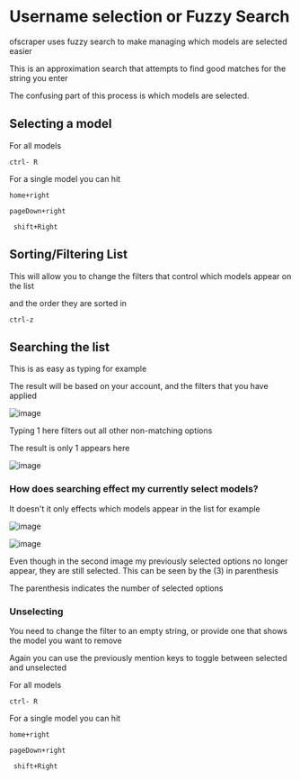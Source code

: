 # Username selection or Fuzzy Search



ofscraper uses fuzzy search to make managing which models are selected easier

This is an approximation search that attempts to find good matches for the string you enter

The confusing part of this process is which models are selected.

## Selecting a model

For all models

```
ctrl- R
```

For a single model you can hit

```
home+right
```

```
pageDown+right
```

```
 shift+Right
```

## Sorting/Filtering List

This will allow you to change the filters that control which models appear on the list

and the order they are sorted in

```
ctrl-z 
```

## Searching the list

This is as easy as typing for example

The result will be based on your account, and the filters that you have applied

![image](https://user-images.githubusercontent.com/67020411/230736225-1b24a4b3-d56f-4297-88bd-63e2d4815990.png)

Typing 1 here filters out all other non-matching options

The result is only 1 appears here

![image](https://user-images.githubusercontent.com/67020411/230736203-c7e433f9-30a9-4c35-8615-8046b3d7d001.png)

### How does searching effect my currently select models?

It doesn't it only effects which models appear in the list for example

![image](https://user-images.githubusercontent.com/67020411/230736111-3581cc77-bca0-491f-b86c-fdd3bd1d6551.png)

![image](https://user-images.githubusercontent.com/67020411/230736159-bdc9f4ec-87d7-48ac-9099-81743b52c785.png)

Even though in the second image my previously selected options no longer appear, they are still selected. This can be seen by the (3) in parenthesis

The parenthesis indicates the number of selected options

### Unselecting

You need to change the filter to an empty string, or provide one that shows the model you want to remove

Again you can use the previously mention keys to toggle between selected and unselected

For all models

```
ctrl- R
```

For a single model you can hit

```
home+right
```

```
pageDown+right
```

```
 shift+Right
```
